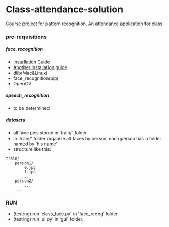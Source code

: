 # Class-attendance-solution
Course project for pattern recognition. An attendance application for class.


### pre-requisitions

##### face_recognition
* [Installation Guide](https://github.com/ageitgey/face_recognition)
* [Another installation guide](https://www.learnopencv.com/install-dlib-on-macos/)
* dlib(Mac&Linux)
* face_recognition(pip)
* OpenCV

##### speech_recognition
* to be determined

##### datasets
* all face pics stored in 'train/' folder
* in 'train/' folder organize all faces by person, each person has a folder named by 'his name'
* structure like this:
```
train/
    person1/
        0.jpg
        1.jpg
        ...
    person2/
        ...
    ...
```

### RUN
* (testing) run 'class_face.py' in 'face_recog' folder.
* (testing) run 'ui.py' in 'gui' folder.